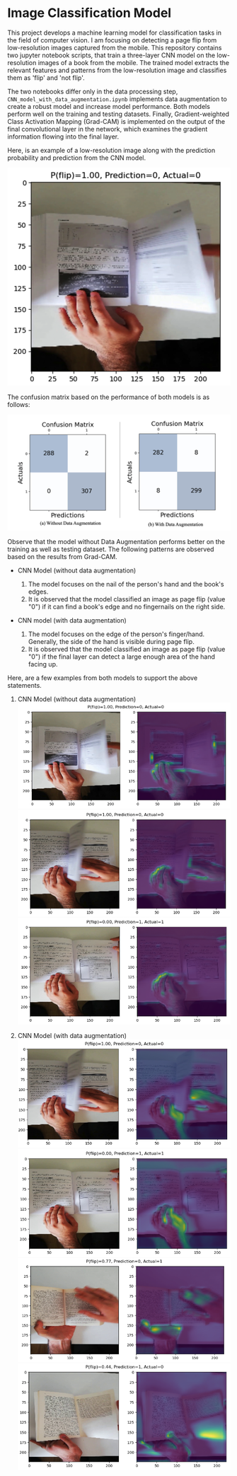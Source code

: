 # Image Classification Model

This project develops a machine learning model for classification tasks in the field of computer vision. I am focusing on detecting a page flip from low-resolution images captured from the mobile. This repository contains two jupyter notebook scripts, that train a three-layer CNN model on the low-resolution images of a book from the mobile. The trained model extracts the relevant features and patterns from the low-resolution image and classifies them as 'flip' and 'not flip'.

The two notebooks differ only in the data processing step, `CNN_model_with_data_augmentation.ipynb` implements data augmentation to create a robust model and increase model performance. Both models perform well on the training and testing datasets. Finally, Gradient-weighted Class Activation Mapping (Grad-CAM) is implemented on the output of the final convolutional layer in the network, which examines the gradient information flowing into the final layer.

Here, is an example of a low-resolution image along with the prediction probability and prediction from the CNN model.

![PredictionExample](https://github.com/mohitcek/MonReader/blob/main/figures/Prediction%20Example.png)

The confusion matrix based on the performance of both models is as follows:

![ConfusionMatrix](https://github.com/mohitcek/MonReader/blob/main/figures/CM.png)

Observe that the model without Data Augmentation performs better on the training as well as testing dataset. The following patterns are observed based on the results from Grad-CAM.
- CNN Model (without data augmentation)
  1. The model focuses on the nail of the person's hand and the book's edges.
  2. It is observed that the model classified an image as page flip (value "0") if it can find a book's edge and no fingernails on the right side.
 
- CNN model (with data augmentation)
  1. The model focuses on the edge of the person's finger/hand. Generally, the side of the hand is visible during page flip.
  2. It is observed that the model classified an image as page flip (value "0") if the final layer can detect a large enough area of the hand facing up.

 Here, are a few examples from both models to support the above statements.

1. CNN Model (without data augmentation)
 ![Case0Example1]( https://github.com/mohitcek/MonReader/blob/main/figures/Case0_example1.png)
 ![Case0Example2]( https://github.com/mohitcek/MonReader/blob/main/figures/Case0_example2.png)
 ![Case0Example3]( https://github.com/mohitcek/MonReader/blob/main/figures/Case0_example3.png)

2. CNN Model (with data augmentation)
 ![Case1Example1]( https://github.com/mohitcek/MonReader/blob/main/figures/Case1_example1.png)
 ![Case1Example2]( https://github.com/mohitcek/MonReader/blob/main/figures/Case1_example2.png)
 ![Case1Example3]( https://github.com/mohitcek/MonReader/blob/main/figures/Case1_example3.png)
 ![Case1Example4](https://github.com/mohitcek/MonReader/blob/main/figures/case1_example4.png)
